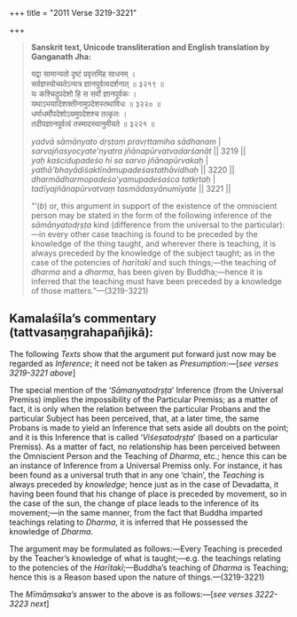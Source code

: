 +++
title = "2011 Verse 3219-3221"

+++
> **Sanskrit text, Unicode transliteration and English translation by Ganganath Jha:** 
>
> यद्वा सामान्यतो दृष्टं प्रवृत्तमिह साधनम् ।  
> सर्वज्ञस्योच्यतेऽन्यत्र ज्ञानपूर्वत्वदर्शनात् ॥ ३२१९ ॥  
> यः कश्चिदुपदेशो हि स सर्वो ज्ञानपूर्वकः ।  
> यथाऽभयादिशक्तीनामुपदेशस्तथाविधः ॥ ३२२० ॥  
> धर्माधर्मोपदेशोऽयमुपदेशश्च तत्कृतः ।  
> तदीयज्ञानपूर्वत्वं तस्मादस्यानुमीयते ॥ ३२२१ ॥ 
>
> *yadvā sāmānyato dṛṣṭaṃ pravṛttamiha sādhanam* \|  
> *sarvajñasyocyate'nyatra jñānapūrvatvadarśanāt* \|\| 3219 \|\|  
> *yaḥ kaścidupadeśo hi sa sarvo jñānapūrvakaḥ* \|  
> *yathā'bhayādiśaktīnāmupadeśastathāvidhaḥ* \|\| 3220 \|\|  
> *dharmādharmopadeśo'yamupadeśaśca tatkṛtaḥ* \|  
> *tadīyajñānapūrvatvaṃ tasmādasyānumīyate* \|\| 3221 \|\| 
>
> “‘(*b*) or, this argument in support of the existence of the omniscient person may be stated in the form of the following inference of the *sāmānyatodṛṣṭa* kind (difference from the universal to the particular):—in every other case teaching is found to be preceded by the knowledge of the thing taught, and wherever there is teaching, it is always preceded by the knowledge of the subject taught; as in the case of the potencies of *harītakī* and such things;—the teaching of *dharma* and a *dharma*, has been given by Buddha;—hence it is inferred that the teaching must have been preceded by a knowledge of those matters.”—(3219-3221)



## Kamalaśīla’s commentary (tattvasaṃgrahapañjikā):

The following *Texts* show that the argument put forward just now may be regarded as *Inference*; it need not be taken as *Presumption*:—[*see verses 3219-3221 above*]

The special mention of the ‘*Sāmanyatodṛṣṭa*’ Inference (from the Universal Premiss) implies the impossibility of the Particular Premiss; as a matter of fact, it is only when the relation between the particular Probans and the particular Subject has been perceived, that, at a later time, the same Probans is made to yield an Inference that sets aside all doubts on the point; and it is this Inference that is called ‘*Viśeṣatodṛṣṭa*’ (based on a particular Premiss). As a matter of fact, no relationship has been perceived between the Omniscient Person and the Teaching of *Dharma*, etc.; hence this can be an instance of Inference from a Universal Premiss only. For instance, it has been found as a universal truth that in any one ‘chain’, the *Teaching* is always preceded by *knowledge*; hence just as in the case of Devadatta, it having been found that his change of place is preceded by movement, so in the case of the sun, the change of place leads to the inference of its movement;—in the same manner, from the fact that Buddha imparted teachings relating to *Dharma*, it is inferred that He possessed the knowledge of *Dharma*.

The argument may be formulated as follows:—Every Teaching is preceded by the Teacher’s knowledge of what is taught;—e.g. the teachings relating to the potencies of the *Harītakī*;—Buddha’s teaching of *Dharma* is Teaching; hence this is a Reason based upon the nature of things.—(3219-3221)

The *Mīmāṃsaka’s* answer to the above is as follows:—[*see verses 3222-3223 next*]


